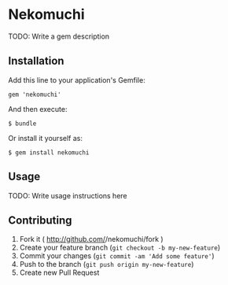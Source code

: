 # Nekomuchi

TODO: Write a gem description

## Installation

Add this line to your application's Gemfile:

    gem 'nekomuchi'

And then execute:

    $ bundle

Or install it yourself as:

    $ gem install nekomuchi

## Usage

TODO: Write usage instructions here

## Contributing

1. Fork it ( http://github.com/<my-github-username>/nekomuchi/fork )
2. Create your feature branch (`git checkout -b my-new-feature`)
3. Commit your changes (`git commit -am 'Add some feature'`)
4. Push to the branch (`git push origin my-new-feature`)
5. Create new Pull Request
